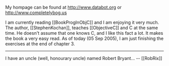 

My hompage can be found at http://www.databot.org or http://www.completelybog.us

I am currently reading [[BookProgInObjC]] and I am enjoying it very much. The author, [[StephenKochan]], teaches [[ObjectiveC]] and C at the same time. He doesn't assume that one knows C, and I like this fact a lot. It makes the book a very easy read. As of today (05 Sep 2005), I am just finishing the exercises at the end of chapter 3.

----

I have an uncle (well, honourary uncle) named Robert Bryant... -- [[RobRix]]